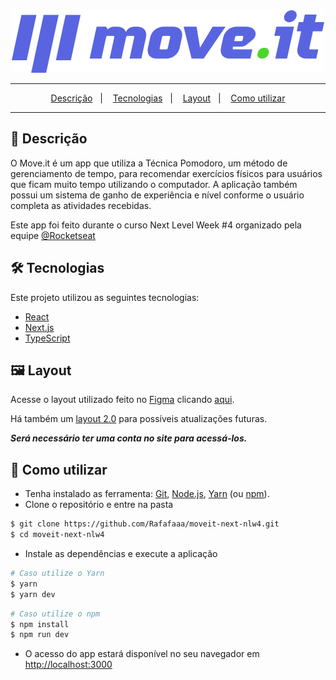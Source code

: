 <div align="center">
  <img src="https://github.com/Rafafaaa/moveit-next-nlw4/blob/master/.github/images/logo.svg" alt="logo-letmeask" target="_blank" />
</div>
<hr/>
<p align="center">
  <a href="#page_facing_up-Descrição">Descrição</a>&nbsp;&nbsp;&nbsp;|&nbsp;&nbsp;&nbsp;
  <a href="#hammer_and_wrench-Tecnologias">Tecnologias</a>&nbsp;&nbsp;&nbsp;|&nbsp;&nbsp;&nbsp;
  <a href="#framed_picture-Layout">Layout</a>&nbsp;&nbsp;&nbsp;|&nbsp;&nbsp;&nbsp;
  <a href="#rocket-Como utilizar">Como utilizar</a>
</p>
<hr/>

## :page_facing_up: Descrição
O Move.it é um app que utiliza a Técnica Pomodoro, um método de gerenciamento de tempo, para recomendar exercícios físicos para usuários que ficam muito tempo utilizando o computador. A aplicação também possui um sistema de ganho de experiência e nível conforme o usuário completa as atividades recebidas.

Este app foi feito durante o curso Next Level Week #4 organizado pela equipe <a href="https://github.com/Rocketseat" target="_blank">@Rocketseat</a>

## :hammer_and_wrench: Tecnologias
Este projeto utilizou as seguintes tecnologias:
* <a href="https://pt-br.reactjs.org" target="_blank">React</a>
* <a href="https://nextjs.org" target="_blank">Next.js</a>
* <a href="https://www.typescriptlang.org" target="_blank">TypeScript</a>

## :framed_picture: Layout
Acesse o layout utilizado feito no <a href="https://www.figma.com" target="_blank">Figma</a> clicando <a href="https://www.figma.com/file/A1iXV91K5yFvNiO9gekfjI/Move.it-1.0?node-id=160%3A2761" target="_blank">aqui</a>.

Há também um <a href="https://www.figma.com/file/6bCYIXDFoVnD2Z5l2moOYi/Move.it-2.0?node-id=160%3A2761" target="_blank">layout 2.0</a> para possíveis atualizações futuras.

***Será necessário ter uma conta no site para acessá-los.***

## :rocket: Como utilizar
* Tenha instalado as ferramenta: <a href="https://git-scm.com" target="_blank">Git</a>, <a href="https://nodejs.org/en/" target="_blank">Node.js</a>, <a href="https://yarnpkg.com" target="_blank">Yarn</a> (ou <a href="https://www.npmjs.com" target="_blank">npm</a>).
* Clone o repositório e entre na pasta
```bash
$ git clone https://github.com/Rafafaaa/moveit-next-nlw4.git
$ cd moveit-next-nlw4
```
* Instale as dependências e execute a aplicação
```bash
# Caso utilize o Yarn
$ yarn
$ yarn dev
```
```bash
# Caso utilize o npm
$ npm install
$ npm run dev
```
* O acesso do app estará disponível no seu navegador em <a href="http://localhost:3000" target="_blank">http://localhost:3000</a>
